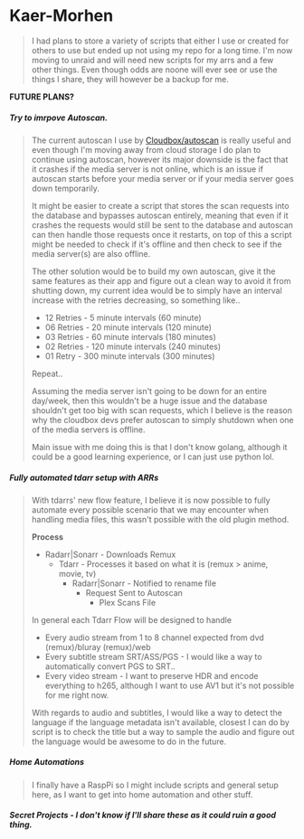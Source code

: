 # Kaer-Morhen

>I had plans to store a variety of scripts that either I use or created for others to use but ended up not using my repo for a long time. I'm now moving to unraid and will need new scripts for my arrs and a few other things. Even though odds are noone will ever see or use the things I share, they will however be a backup for me.

**FUTURE PLANS?**
##### Try to imrpove Autoscan.
  > The current autoscan I use by [Cloudbox/autoscan](https://github.com/Cloudbox/autoscan) is really useful and even though I'm moving away from cloud storage I do plan to continue using autoscan, however its major downside is the fact that it crashes if the media server is not online, which is an issue if autoscan starts before your media server or if your media server goes down temporarily.
  >
  > It might be easier to create a script that stores the scan requests into the database and bypasses autoscan entirely, meaning that even if it crashes the requests would still be sent to the database and autoscan can then handle those requests once it restarts, on top of this a script might be needed to check if it's offline and then check to see if the media server(s) are also offline.
  >
  > The other solution would be to build my own autoscan, give it the same features as their app and figure out a clean way to avoid
  > it from shutting down, my current idea would be to simply have an interval increase with the retries decreasing, so something like..
  > - 12 Retries - 5 minute intervals (60 minute)
  > - 06 Retries - 20 minute intervals (120 minute)
  > - 03 Retries - 60 minute intervals (180 minutes)
  > - 02 Retries - 120 minute intervals (240 minutes)
  > - 01 Retry   - 300 minute intervals (300 minutes)
  >   
  > Repeat..
  >
  > Assuming the media server isn't going to be down for an entire day/week, then this wouldn't be a huge issue and the database shouldn't
  > get too big with scan requests, which I believe is the reason why the cloudbox devs prefer autoscan to simply shutdown when one of the
  > media servers is offline.
  > 
  > Main issue with me doing this is that I don't know golang, although it could be a good learning experience, or I can just use python lol.
##### Fully automated tdarr setup with ARRs
  > With tdarrs' new flow feature, I believe it is now possible to fully automate every possible scenario that we may encounter when handling
  > media files, this wasn't possible with the old plugin method.
  >
  > **Process**
  > - Radarr|Sonarr - Downloads Remux
  >   - Tdarr - Processes it based on what it is (remux \> anime, movie, tv)
  >     - Radarr|Sonarr - Notified to rename file
  >       - Request Sent to Autoscan
  >         - Plex Scans File
  >
  > In general each Tdarr Flow will be designed to handle
  > - Every audio stream from 1 to 8 channel expected from dvd (remux)/bluray (remux)/web
  > - Every subtitle stream SRT/ASS/PGS - I would like a way to automatically convert PGS to SRT..
  > - Every video stream - I want to preserve HDR and encode everything to h265, although I want to use AV1 but it's not possible for me right now.
  > 
  > With regards to audio and subtitles, I would like a way to detect the language if the language metadata isn't available,
  > closest I can do by script is to check the title but a way to sample the audio and figure out the language would be awesome to do in the future.
##### Home Automations
  > I finally have a RaspPi so I might include scripts and general setup here, as I want to get into home automation and other stuff.
##### Secret Projects - I don't know if I'll share these as it could ruin a good thing.
